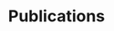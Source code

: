 ---
layout: project
title: "Publications"
description: "List of publications"
header-img: "img/Banner.jpg"
category: publication
---
